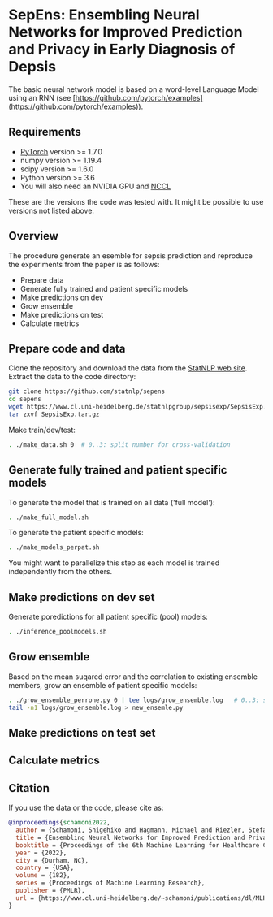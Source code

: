 # SepEns: Ensembling Neural Networks for Improved Prediction and Privacy in Early Diagnosis of Depsis

The basic neural network model is based on a word-level Language Model using an RNN (see [https://github.com/pytorch/examples](https://github.com/pytorch/examples)).

## Requirements

* [PyTorch](http://pytorch.org/) version >= 1.7.0
* numpy version >= 1.19.4
* scipy version >= 1.6.0
* Python version >= 3.6
* You will also need an NVIDIA GPU and [NCCL](https://github.com/NVIDIA/nccl)

These are the versions the code was tested with. It might be possible to use versions not listed above. 

## Overview

The procedure generate an esemble for sepsis prediction and reproduce the experiments from the paper is as follows:
* Prepare data
* Generate fully trained and patient specific models
* Make predictions on dev
* Grow ensemble
* Make predictions on test
* Calculate metrics

## Prepare code and data

Clone the repository and download the data from the [StatNLP web site](https://www.cl.uni-heidelberg.de/statnlpgroup/sepsisexp/). Extract the data to the code directory:

``` bash
git clone https://github.com/statnlp/sepens
cd sepens
wget https://www.cl.uni-heidelberg.de/statnlpgroup/sepsisexp/SepsisExp.tar.gz
tar zxvf SepsisExp.tar.gz
```

Make train/dev/test:
``` bash
. ./make_data.sh 0  # 0..3: split number for cross-validation
```

## Generate fully trained and patient specific models

To generate the model that is trained on all data ('full model'):
``` bash
. ./make_full_model.sh
```

To generate the patient specific models:
``` bash
. ./make_models_perpat.sh
```
You might want to parallelize this step as each model is trained independently from the others.

## Make predictions on dev set

Generate poredictions for all patient specific (pool) models:
``` bash
. ./inference_poolmodels.sh
```

## Grow ensemble

Based on the mean suqared error and the correlation to existing ensemble members, grow an ensemble of patient specific models:

``` bash
. ./grow_ensemble_perrone.py 0 | tee logs/grow_ensemble.log   # 0..3: split number for cross-validation
tail -n1 logs/grow_ensemble.log > new_ensemle.py
```

## Make predictions on test set

## Calculate metrics

## Citation

If you use the data or the code, please cite as:

``` bibtex
@inproceedings{schamoni2022,
  author = {Schamoni, Shigehiko and Hagmann, Michael and Riezler, Stefan},
  title = {Ensembling Neural Networks for Improved Prediction and Privacy in Early Diagnosis of Sepsis},
  booktitle = {Proceedings of the 6th Machine Learning for Healthcare Conference},
  year = {2022},
  city = {Durham, NC},
  country = {USA},
  volume = {182},
  series = {Proceedings of Machine Learning Research},
  publisher = {PMLR},
  url = {https://www.cl.uni-heidelberg.de/~schamoni/publications/dl/MLHC2022_Ensembling.pdf}
}
```
